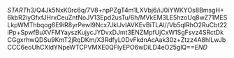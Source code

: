 $START$h3/Q4Jk5NxK0rc6q/7V8+npPZgT4m1LXVbj6/iJ0iYWKYOs8BmsgH+6kbR2iyGfxfJHrxCeuZntNoJV13Epd2usTu/6h/MVkEM3LE5hzoUq8wZ71MESLkpWMThbqog6E9iR8yrPewI9Ncx7JklJvIAVKEvBiTLAl//Vb5qIRhO2RuCbt22iPp+SpwfBuXVFMYayszKujycJYDvxDJmt3ENZMpfUjCxW1SgFsvz4SRctDkCGgxrhwQDSu9KmT2jRqDKm/X3RdfyL0DvFkdnAcAak30z+Ztzz4A8hlLwJbCCC6eoUhCXldYNpeWTCPVMXE0QFlyEPO6wDiLD4eO25glQ==$END$